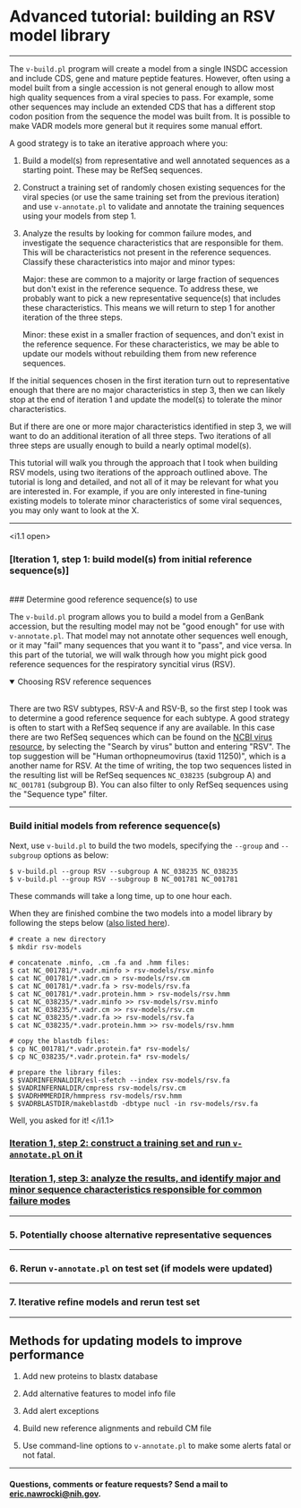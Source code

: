 # <a name="top"></a> Advanced tutorial: building an RSV model library

---

The `v-build.pl` program will create a model from a single INSDC
accession and include CDS, gene and mature peptide features. However,
often using a model built from a single accession is not general
enough to allow most high quality sequences from a viral species to pass. For
example, some other sequences may include an extended CDS that has a
different stop codon position from the sequence the model was built
from.  It is possible to make VADR models more general but it requires
some manual effort. 

A good strategy is to take an iterative approach where you:

1. Build a model(s) from representative and well annotated sequences
   as a starting point. These may be RefSeq sequences.

2. Construct a training set of randomly chosen existing sequences for
   the viral species (or use the same training set from the previous
   iteration) and use `v-annotate.pl` to validate and annotate
   the training sequences using your models from step 1.

3. Analyze the results by looking for common failure modes, and
   investigate the sequence characteristics that are responsible for
   them. This will be characteristics not present in the reference
   sequences. Classify these characteristics into major and minor types: 

   Major: these are common to a majority or large fraction of
   sequences but don't exist in the reference sequence. To address
   these, we probably want to pick a new representative sequence(s)
   that includes these characteristics. This means we will return to
   step 1 for another iteration of the three steps.

   Minor: these exist in a smaller fraction of sequences, and
   don't exist in the reference sequence. For these characteristics,
   we may be able to update our models without rebuilding them from
   new reference sequences. 

If the initial sequences chosen in the first iteration turn out to
representative enough that there are no major characteristics in step
3, then we can likely stop at the end of iteration 1 and update the
model(s) to tolerate the minor characteristics. 

But if there are one or more major characteristics identified in step
3, we will want to do an additional iteration of all three steps.  Two
iterations of all three steps are usually enough to build a nearly
optimal model(s).

This tutorial will walk you through the approach that I took
when building RSV models, using two iterations of the approach
outlined above. The tutorial is long and detailed, and not all of it
may be relevant for what you are interested in. For example, if you
are only interested in fine-tuning existing models to tolerate minor
characteristics of some viral sequences, you may only want to look at
the X.

---

<i1.1 open>
### [Iteration 1, step 1: build model(s) from initial reference sequence(s)]

<br>
### Determine good reference sequence(s) to use

The `v-build.pl` program allows you to build a model from a GenBank
accession, but the resulting model may not be "good enough" for use
with `v-annotate.pl`. That model may not annotate other sequences well
enough, or it may "fail" many sequences that you want it to "pass", and
vice versa. In this part of the tutorial, we will walk through how you
might pick good reference sequences for the respiratory syncitial
virus (RSV). 

<details open>
<summary> Choosing RSV reference sequences </summary>
<br>

There are two RSV subtypes, RSV-A and RSV-B, so the first step I took
was to determine a good reference sequence for each subtype. A good
strategy is often to start with a RefSeq sequence if any are
available. In this case there are two RefSeq sequences which can be
found on the [NCBI virus
resource](#https://www.ncbi.nlm.nih.gov/labs/virus/vssi/#/), by
selecting the "Search by virus" button and entering "RSV". The top
suggestion will be "Human orthopneumovirus (taxid 11250)", which is a
another name for RSV. At the time of writing, the top two sequences listed in the resulting
list will be RefSeq sequences `NC_038235` (subgroup A) and `NC_001781`
(subgroup B). You can also filter to only RefSeq sequences using the
"Sequence type" filter. 

--- 

### Build initial models from reference sequence(s)

Next, use `v-build.pl` to build the two models, specifying the
`--group` and `--subgroup` options as below:

```
$ v-build.pl --group RSV --subgroup A NC_038235 NC_038235
$ v-build.pl --group RSV --subgroup B NC_001781 NC_001781
```

These commands will take a long time, up to one hour each. 

When they are finished combine the two models into a model library by
following the steps below ([also listed here](#library)).

```
# create a new directory
$ mkdir rsv-models

# concatenate .minfo, .cm .fa and .hmm files:
$ cat NC_001781/*.vadr.minfo > rsv-models/rsv.minfo
$ cat NC_001781/*.vadr.cm > rsv-models/rsv.cm
$ cat NC_001781/*.vadr.fa > rsv-models/rsv.fa
$ cat NC_001781/*.vadr.protein.hmm > rsv-models/rsv.hmm
$ cat NC_038235/*.vadr.minfo >> rsv-models/rsv.minfo
$ cat NC_038235/*.vadr.cm >> rsv-models/rsv.cm
$ cat NC_038235/*.vadr.fa >> rsv-models/rsv.fa
$ cat NC_038235/*.vadr.protein.hmm >> rsv-models/rsv.hmm

# copy the blastdb files:
$ cp NC_001781/*.vadr.protein.fa* rsv-models/
$ cp NC_038235/*.vadr.protein.fa* rsv-models/

# prepare the library files:
$ $VADRINFERNALDIR/esl-sfetch --index rsv-models/rsv.fa
$ $VADRINFERNALDIR/cmpress rsv-models/rsv.cm
$ $VADRHMMERDIR/hmmpress rsv-models/rsv.hmm
$ $VADRBLASTDIR/makeblastdb -dbtype nucl -in rsv-models/rsv.fa
```
Well, you asked for it!
</i1.1>

### [Iteration 1, step 2: construct a training set and run `v-annotate.pl` on it](#advbuild-files/advbuild-i1.s2.md)

### [Iteration 1, step 3: analyze the results, and identify major and minor sequence characteristics responsible for common failure modes](#advbuild-files/advbuild-i1.s2.md)


---
### 5. Potentially choose alternative representative sequences

---
### 6. Rerun `v-annotate.pl` on test set (if models were updated)

---
### 7. Iterative refine models and rerun test set

---
## Methods for updating models to improve performance

1. Add new proteins to blastx database

2. Add alternative features to model info file

3. Add alert exceptions 

4. Build new reference alignments and rebuild CM file

5. Use command-line options to `v-annotate.pl` to make some alerts
fatal or not fatal.

---
#### Questions, comments or feature requests? Send a mail to eric.nawrocki@nih.gov.


